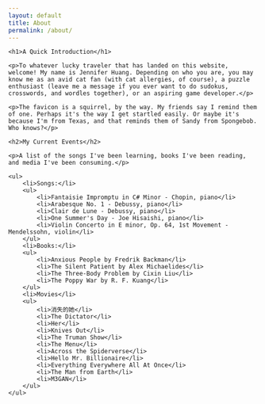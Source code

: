 ```yaml
---
layout: default
title: About
permalink: /about/
---
```


<div class="content">

    <h1>A Quick Introduction</h1>

    <p>To whatever lucky traveler that has landed on this website, welcome! My name is Jennifer Huang. Depending on who you are, you may know me as an avid cat fan (with cat allergies, of course), a puzzle enthusiast (leave me a message if you ever want to do sudokus, crosswords, and wordles together), or an aspiring game developer.</p>

    <p>The favicon is a squirrel, by the way. My friends say I remind them of one. Perhaps it's the way I get startled easily. Or maybe it's because I'm from Texas, and that reminds them of Sandy from Spongebob. Who knows?</p>

    <h2>My Current Events</h2>

    <p>A list of the songs I've been learning, books I've been reading, and media I've been consuming.</p>

    <ul>
        <li>Songs:</li>
        <ul>
            <li>Fantaisie Impromptu in C# Minor - Chopin, piano</li>
            <li>Arabesque No. 1 - Debussy, piano</li>
            <li>Clair de Lune - Debussy, piano</li>
            <li>One Summer's Day - Joe Hisaishi, piano</li>
            <li>Violin Concerto in E minor, Op. 64, 1st Movement - Mendelssohn, violin</li>
        </ul>
        <li>Books:</li>
        <ul>
            <li>Anxious People by Fredrik Backman</li>
            <li>The Silent Patient by Alex Michaelides</li>
            <li>The Three-Body Problem by Cixin Liu</li>
            <li>The Poppy War by R. F. Kuang</li>
        </ul>
        <li>Movies</li>
        <ul>
            <li>消失的她</li>
            <li>The Dictator</li>
            <li>Her</li>
            <li>Knives Out</li>
            <li>The Truman Show</li>
            <li>The Menu</li>
            <li>Across the Spiderverse</li>
            <li>Hello Mr. Billionaire</li>
            <li>Everything Everywhere All At Once</li>
            <li>The Man from Earth</li>
            <li>M3GAN</li>
        </ul>
    </ul>
        
</div>